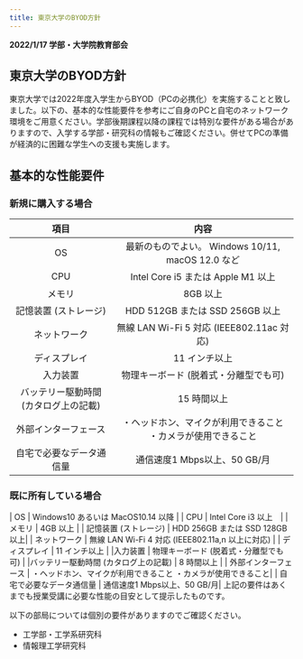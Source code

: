 ```yaml
---
title: 東京大学のBYOD方針
--- 
```


**2022/1/17 学部・大学院教育部会**

## 東京大学のBYOD方針
東京大学では2022年度入学生からBYOD（PCの必携化）を実施することと致しました。以下の、基本的な性能要件を参考にご自身のPCと自宅のネットワーク環境をご用意ください。学部後期課程以降の課程では特別な要件がある場合がありますので、入学する学部・研究科の情報もご確認ください。併せてPCの準備が経済的に困難な学生への支援も実施します。

## 基本的な性能要件
### 新規に購入する場合
| 項目 | 内容 |
|:-:|:-:|
| OS | 最新のものでよい。 Windows 10/11, macOS 12.0 など |
| CPU | Intel Core i5 または Apple M1 以上 |
| メモリ | 8GB 以上 |
| 記憶装置  (ストレージ)| HDD 512GB または SSD 256GB 以上 | 
| ネットワーク |  無線 LAN Wi-Fi 5 対応 (IEEE802.11ac 対応) |
| ディスプレイ | 11 インチ以上 | 
| 入力装置 | 物理キーボード (脱着式・分離型でも可) |
| バッテリー駆動時間 (カタログ上の記載) | 15 時間以上 |
| 外部インターフェース | ・ヘッドホン、マイクが利用できること ・カメラが使用できること |
| 自宅で必要なデータ通信量 | 通信速度1 Mbps以上、50 GB/月 |
### 既に所有している場合
| OS | Windows10 あるいは MacOS10.14 以降 |
| CPU | Intel Core i3 以上　|
| メモリ | 4GB 以上 |
| 記憶装置 (ストレージ) | HDD 256GB または SSD 128GB 以上|
| ネットワーク | 無線 LAN Wi-Fi 4 対応 (IEEE802.11a,n 以上に対応) |
| ディスプレイ | 11 インチ以上 |
|入力装置 | 物理キーボード (脱着式・分離型でも可) |
|バッテリー駆動時間 (カタログ上の記載) | 8 時間以上 |
| 外部インターフェース | ・ヘッドホン、マイクが利用できること ・カメラが使用できること|
| 自宅で必要なデータ通信量 | 通信速度1 Mbps以上、50 GB/月| 
上記の要件はあくまでも授業受講に必要な性能の目安として提示したものです。

以下の部局については個別の要件がありますのでご確認ください。
- 工学部・工学系研究科
- 情報理工学研究科
